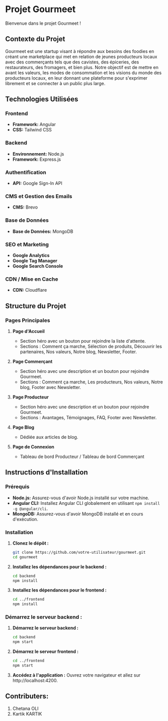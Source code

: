 # Projet Gourmeet

Bienvenue dans le projet Gourmeet ! 

## Contexte du Projet

Gourmeet est une startup visant à répondre aux besoins des foodies en créant une marketplace qui met en relation de jeunes producteurs locaux avec des commerçants tels que des cavistes, des épiceries, des restaurateurs, des fromagers, et bien plus. Notre objectif est de mettre en avant les valeurs, les modes de consommation et les visions du monde des producteurs locaux, en leur donnant une plateforme pour s'exprimer librement et se connecter à un public plus large.

## Technologies Utilisées

### Frontend
- **Framework:** Angular
- **CSS:** Tailwind CSS

### Backend
- **Environnement:** Node.js
- **Framework:** Express.js

### Authentification
- **API:** Google Sign-In API

### CMS et Gestion des Emails
- **CMS:** Brevo

### Base de Données
- **Base de Données:** MongoDB

### SEO et Marketing
- **Google Analytics**
- **Google Tag Manager**
- **Google Search Console**

### CDN / Mise en Cache
- **CDN:** Cloudflare

## Structure du Projet

### Pages Principales

1. **Page d'Accueil**
   - Section héro avec un bouton pour rejoindre la liste d'attente.
   - Sections : Comment ça marche, Sélection de produits, Découvrir les partenaires, Nos valeurs, Notre blog, Newsletter, Footer.

2. **Page Commerçant**
   - Section héro avec une description et un bouton pour rejoindre Gourmeet.
   - Sections : Comment ça marche, Les producteurs, Nos valeurs, Notre blog, Footer avec Newsletter.

3. **Page Producteur**
   - Section héro avec une description et un bouton pour rejoindre Gourmeet.
   - Sections : Avantages, Témoignages, FAQ, Footer avec Newsletter.

4. **Page Blog**
   - Dédiée aux articles de blog.

5. **Page de Connexion**
   - Tableau de bord Producteur / Tableau de bord Commerçant

## Instructions d'Installation

### Prérequis

- **Node.js:** Assurez-vous d'avoir Node.js installé sur votre machine.
- **Angular CLI:** Installez Angular CLI globalement en utilisant `npm install -g @angular/cli`.
- **MongoDB:** Assurez-vous d'avoir MongoDB installé et en cours d'exécution.

### Installation

1. **Clonez le dépôt :**
   ```sh
   git clone https://github.com/votre-utilisateur/gourmeet.git
   cd gourmeet
   ```
2. **Installez les dépendances pour le backend :**
   ```sh
   cd backend
   npm install
   ```
3. **Installez les dépendances pour le frontend :**
   ```sh
   cd ../frontend
   npm install
   ```
### Démarrez le serveur backend :

1. **Démarrez le serveur backend :**
   ```sh
   cd backend
   npm start
   ```
2. **Démarrez le serveur frontend :**
   ```sh
   cd ../frontend
   npm start
   ```
3. **Accédez à l'application :**
Ouvrez votre navigateur et allez sur http://localhost:4200.


## Contributers:
1. Chetana OLI
2. Kartik KARTIK

